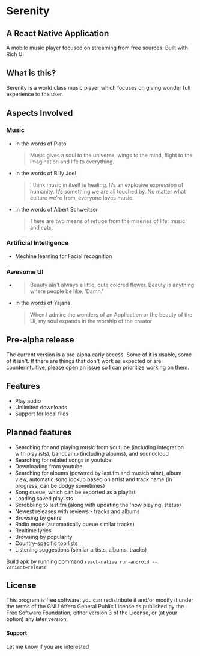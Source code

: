 

# Serenity
## A React Native Application

A mobile music player focused on streaming from free sources. Built with Rich UI

## What is this?
Serenity is a world class music player which focuses on giving wonder full experience to the user.



## Aspects Involved

### Music 
- In the words of Plato
	> Music gives a soul to the universe, wings to the mind, flight to the imagination and life to everything. 

- In the words of Billy Joel
	> I think music in itself is healing. It’s an explosive expression of humanity. It’s something we are all touched by. No matter what culture we’re from, everyone loves music. 
	
- In the words of Albert Schweitzer
	> There are two means of refuge from the miseries of life: music and cats.

### Artificial Intelligence
- Mechine learning for Facial recognition

### Awesome UI
- > Beauty ain't always a little, cute colored flower. Beauty is anything where people be like, 'Damn.'
- In the words of Yajana  
    > When I admire the wonders of an Application or the beauty of the UI, my soul expands in the worship of the creator 



## Pre-alpha release
The current version is a pre-alpha early access. Some of it is usable, some of it isn't. If there are things that don't work as expected or are counterintuitive, please open an issue so I can prioritize working on them.


## Features
- Play audio 
- Unlimited downloads
- Support for local files

## Planned features
- Searching for and playing music from youtube (including integration with playlists), bandcamp (including albums), and soundcloud
- Searching for related songs in youtube
- Downloading from youtube
- Searching for albums (powered by last.fm and musicbrainz), album view, automatic song lookup based on artist and track name (in progress, can be dodgy sometimes)
- Song queue, which can be exported as a playlist
- Loading saved playlists
- Scrobbling to last.fm (along with updating the 'now playing' status)
- Newest releases with reviews - tracks and albums
- Browsing by genre
- Radio mode (automatically queue similar tracks)
- Realtime lyrics
- Browsing by popularity
- Country-specific top lists
- Listening suggestions (similar artists, albums, tracks)


Build apk by running command `react-native run-android --variant=release`

## License

This program is free software: you can redistribute it and/or modify it under the terms of the GNU Affero General Public License as published by the Free Software Foundation, either version 3 of the License, or (at your option) any later version.

#### Support 

Let me know if you are interested
